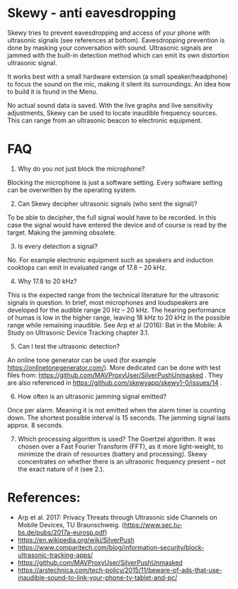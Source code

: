 # Skewy - anti eavesdropping

Skewy tries to prevent eavesdropping and access of your phone with ultrasonic signals (see references at bottom). Eavesdropping prevention is done by masking your conversation with sound. Ultrasonic signals are jammed with the built-in detection method which can emit its own distortion ultrasonic signal.

It works best with a small hardware extension (a small speaker/headphone) to focus the sound on the mic, making it silent its surroundings. An idea how to build it is found in the Menu.

No actual sound data is saved. With the live graphs and live sensitivity adjustments, Skewy can be used to locate inaudible frequency sources. This can range from an ultrasonic beacon to electronic equipment.

# FAQ

1.	Why do you not just block the microphone?

Blocking the microphone is just a software setting. Every software setting can be overwritten by the operating system. 

2.	Can Skewy decipher ultrasonic signals (who sent the signal)?

To be able to decipher, the full signal would have to be recorded. In this case the signal would have entered the device and of course is read by the target. Making the jamming obsolete.

3.	Is every detection a signal?

No. For example electronic equipment such as speakers and induction cooktops can emit in evaluated range of 17.8 – 20 kHz.

4.	Why 17.8 to 20 kHz?

This is the expected range from the technical literature for the ultrasonic signals in question. In brief, most microphones and loudspeakers are developed for the audible range 20 Hz – 20 kHz. The hearing performance of humas is low in the higher range, leaving 18 kHz to 20 kHz in the possible range while remaining inaudible. See Arp et al (2016): Bat in the Mobile: A Study on Ultrasonic Device Tracking chapter 3.1.

5.	Can I test the ultrasonic detection?

An online tone generator can be used (for example https://onlinetonegenerator.com/).
More dedicated can be done with test files from: https://github.com/MAVProxyUser/SilverPushUnmasked . They are also referenced in https://github.com/skewyapp/skewy1-0/issues/14 .

6.	How often is an ultrasonic jamming signal emitted?

Once per alarm. Meaning it is not emitted when the alarm timer is counting down. The shortest possible interval is 15 seconds. The jamming signal lasts approx. 8 seconds.

7.	Which processing algorithm is used?
The Goertzel algorithm. It was chosen over a Fast Fourier Transform (FFT), as it more light-weight, to minimize the drain of resources (battery and processing). Skewy concentrates on whether there is an ultrasonic frequency present – not the exact nature of it (see 2.).

# References:
* Arp et al. 2017: Privacy Threats through Ultrasonic side Channels on Mobile Devices, TU Braunschweig. (https://www.sec.tu-bs.de/pubs/2017a-eurosp.pdf)
* https://en.wikipedia.org/wiki/SilverPush
* https://www.comparitech.com/blog/information-security/block-ultrasonic-tracking-apps/
* https://github.com/MAVProxyUser/SilverPushUnmasked
* https://arstechnica.com/tech-policy/2015/11/beware-of-ads-that-use-inaudible-sound-to-link-your-phone-tv-tablet-and-pc/
